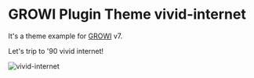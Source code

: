# GROWI Plugin Theme vivid-internet

It's a theme example for [GROWI](https://growi.org) v7.

Let's trip to '90 vivid internet!

![vivid-internet](https://github.com/weseek/growi-plugin-theme-vivid-internet/assets/1638767/59ebb715-5cbe-442a-896c-d255a78d2b79)
